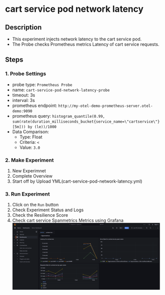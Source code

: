 # cart service pod network latency
## Description
- This experiment injects network latency to the cart service pod.
- The Probe checks Prometheus metrics Latency of cart service requests.
## Steps
### 1. Probe Settings
- probe type: `Prometheus Probe`
- name: `cart-service-pod-network-latency-probe`
- timeout: 3s
- interval: 3s
- prometheus endpoint: `http://my-otel-demo-prometheus-server.otel-demo:9090`
- prometheus query: `histogram_quantile(0.99, sum(rate(duration_milliseconds_bucket{service_name=\"cartservice\"}[5m])) by (le))/1000`
- Data Comparison:
  - Type: Float
  - Criteria: `<`
  - Value: `3.0`
### 2. Make Experiment
1. New Experimnet
2. Complete Overview
3. Start off by Upload YML(cart-service-pod-network-latency.yml)
### 3. Run Experiment
1. Click on the `Run` button
2. Check Experiment Status and Logs
3. Check the Resilience Score
4. Check cart service Spanmetrics Metrics using Grafana ![cartservice_spanmetrics.png](cartservice_spanmetrics.png)